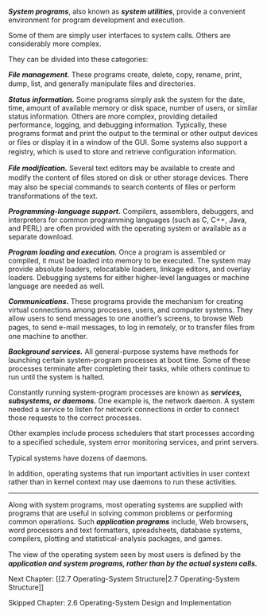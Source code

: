 
***System programs***, also known as ***system utilities***, provide a convenient environment for program development and execution.

Some of them are simply user interfaces to system calls. Others are considerably more complex. 

They can be divided into these categories:

***File management.*** These programs create, delete, copy, rename, print, dump, list, and generally manipulate ﬁles and directories.

***Status information.*** Some programs simply ask the system for the date, time, amount of available memory or disk space, number of users, or similar status information. 
Others are more complex, providing detailed performance, logging, and debugging information. 
Typically, these programs format and print the output to the terminal or other output devices or ﬁles or display it in a window of the GUI. Some systems also support a registry, which is used to store and retrieve conﬁguration information.

***File modiﬁcation.*** Several text editors may be available to create and
modify the content of ﬁles stored on disk or other storage devices. There may also be special commands to search contents of ﬁles or perform transformations of the text.

***Programming-language support.*** Compilers, assemblers, debuggers, and interpreters for common programming languages (such as C, C++, Java, and PERL) are often provided with the operating system or available as a separate download.

***Program loading and execution.*** Once a program is assembled or compiled, it must be loaded into memory to be executed. The system may provide absolute loaders, relocatable loaders, linkage editors, and overlay loaders. Debugging systems for either higher-level languages or machine language are needed as well.

***Communications.*** These programs provide the mechanism for creating virtual connections among processes, users, and computer systems. 
They allow users to send messages to one another’s screens, to browse Web pages, to send e-mail messages, to log in remotely, or to transfer ﬁles from one machine to another.

***Background services.*** All general-purpose systems have methods for
launching certain system-program processes at boot time. Some of these processes terminate after completing their tasks, while others continue to run until the system is halted. 

Constantly running system-program processes are known as ***services, subsystems, or daemons.*** 
One example is, the network daemon. A system needed a service to listen for network connections in order to connect those requests to the correct processes. 

Other examples include process schedulers that start processes according to a speciﬁed schedule, 
system error monitoring services, and print servers. 

Typical systems have dozens of daemons. 

In addition, operating systems that run important activities in user context rather than in kernel context may use daemons to run these
activities.

_____



Along with system programs, most operating systems are supplied with programs that are useful in solving common problems or performing common operations. 
Such ***application programs*** include,
Web browsers, word processors and text formatters, spreadsheets, database systems, compilers, plotting and statistical-analysis packages, and games.

The view of the operating system seen by most users is deﬁned by the ***application and system programs, rather than by the actual system calls.***



Next Chapter: [[2.7 Operating-System Structure|2.7 Operating-System Structure]]

Skipped Chapter: 2.6 Operating-System Design and Implementation